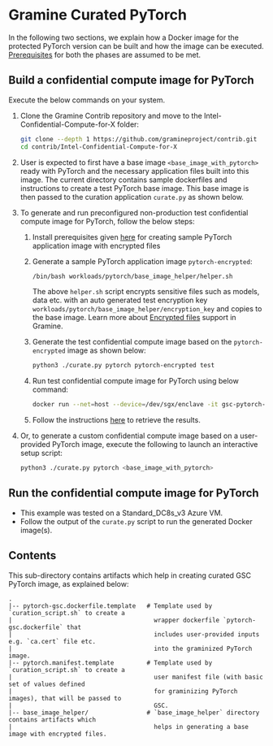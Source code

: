 # Gramine Curated PyTorch
In the following two sections, we explain how a Docker image for the protected PyTorch version can
be built and how the image can be executed.
[Prerequisites](https://github.com/gramineproject/contrib/tree/master/Intel-Confidential-Compute-for-X/README.md) for
both the phases are assumed to be met.

## Build a confidential compute image for PyTorch
Execute the below commands on your system.

1. Clone the Gramine Contrib repository and move to the Intel-Confidential-Compute-for-X folder:
   ```sh
   git clone --depth 1 https://github.com/gramineproject/contrib.git
   cd contrib/Intel-Confidential-Compute-for-X
   ```

2. User is expected to first have a base image `<base_image_with_pytorch>` ready with PyTorch and
   the necessary application files built into this image. The current directory contains sample
   dockerfiles and instructions to create a test PyTorch base image. This base image is then passed
   to the curation application `curate.py` as shown below.

3. To generate and run preconfigured non-production test confidential compute image for PyTorch,
   follow the below steps:

   1. Install prerequisites given [here](https://github.com/gramineproject/contrib/blob/master/Intel-Confidential-Compute-for-X/workloads/pytorch/base_image_helper/README.md#prerequisites) for creating sample PyTorch application image with encrypted files

   2. Generate a sample PyTorch application image `pytorch-encrypted`:
      ```sh
      /bin/bash workloads/pytorch/base_image_helper/helper.sh
      ```
      The above `helper.sh` script encrypts sensitive files such as models, data etc. with an auto
      generated test encryption key `workloads/pytorch/base_image_helper/encryption_key` and copies
      to the base image. Learn more about [Encrypted files](https://gramine.readthedocs.io/en/stable/manifest-syntax.html#encrypted-files) support in Gramine.

   3. Generate the test confidential compute image based on the `pytorch-encrypted` image as shown
      below:
      ```sh
      python3 ./curate.py pytorch pytorch-encrypted test
      ```

   4. Run test confidential compute image for PyTorch using below command:
      ```sh
      docker run --net=host --device=/dev/sgx/enclave -it gsc-pytorch-encrypted
      ```

   5. Follow the instructions [here](https://github.com/gramineproject/contrib/blob/master/Intel-Confidential-Compute-for-X/workloads/pytorch/base_image_helper/README.md#retrieve-and-decrypt-results) to retrieve the results.

4. Or, to generate a custom confidential compute image based on a user-provided PyTorch image,
   execute the following to launch an interactive setup script:
   ```sh
   python3 ./curate.py pytorch <base_image_with_pytorch>
   ```

## Run the confidential compute image for PyTorch

- This example was tested on a Standard_DC8s_v3 Azure VM.
- Follow the output of the `curate.py` script to run the generated Docker image(s).

## Contents
This sub-directory contains artifacts which help in creating curated GSC PyTorch image, as explained
below:

    .
    |-- pytorch-gsc.dockerfile.template   # Template used by `curation_script.sh` to create a
    |                                       wrapper dockerfile `pytorch-gsc.dockerfile` that
    |                                       includes user-provided inputs e.g. `ca.cert` file etc.
    |                                       into the graminized PyTorch image.
    |-- pytorch.manifest.template         # Template used by `curation_script.sh` to create a
    |                                       user manifest file (with basic set of values defined
    |                                       for graminizing PyTorch images), that will be passed to
    |                                       GSC.
    |-- base_image_helper/                # `base_image_helper` directory contains artifacts which
    |                                       helps in generating a base image with encrypted files.
